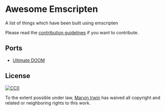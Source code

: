 # Awesome Emscripten 

A list of things which have been built using emscripten

Please read the [contribution guidelines](CONTRIBUTING.md) if you want to contribute.

## Ports

- [Ultimate DOOM](https://github.com/marvinirwin/wasm-doom)

## License

[![CC0](http://mirrors.creativecommons.org/presskit/buttons/88x31/svg/cc-zero.svg)](https://creativecommons.org/publicdomain/zero/1.0/)

To the extent possible under law, [Marvin Irwin](https://github.com/marvinirwin) has waived all copyright and related or neighboring rights to this work.
